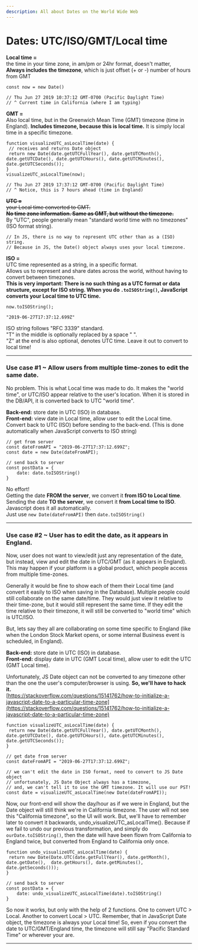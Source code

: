 ```yaml
---
description: All about Dates on the World Wide Web
---
```


# Dates: UTC/ISO/GMT/Local time

**Local time =**   
the time in your time zone, in am/pm or 24hr format, doesn't matter,   
**Always includes the timezone**, which is just offset \(+ or -\) number of hours from GMT

```text
const now = new Date()

// Thu Jun 27 2019 10:37:12 GMT-0700 (Pacific Daylight Time)
// ^ Current time in California (where I am typing)
```

**GMT =**   
Also local time, but in the Greenwich Mean Time \(GMT\) timezone \(time in England\). **Includes timezone, because this is local time.** It is simply local time in a specific timezone.

```text
function visualizeUTC_asLocalTime(date) {
 // receives and returns Date object 
 return new Date(date.getUTCFullYear(), date.getUTCMonth(), date.getUTCDate(), date.getUTCHours(), date.getUTCMinutes(), date.getUTCSeconds());  
} 
visualizeUTC_asLocalTime(now);

// Thu Jun 27 2019 17:37:12 GMT-0700 (Pacific Daylight Time)
// ^ Notice, this is 7 hours ahead (time in England)
```

~~**UTC =**~~   
~~your Local time converted to GMT.  
**No time zone information. Same as GMT, but without the timezone.**~~  
By "UTC", people generally mean "standard world time with no timezones" \(ISO format string\).

```text
// In JS, there is no way to represent UTC other than as a (ISO) string.
// Because in JS, the Date() object always uses your local timezone.
```

**ISO =**   
UTC time represented as a string, in a specific format.  
Allows us to represent and share dates across the world, without having to convert between timezones.  
**This is very important: There is no such thing as a UTC format or data structure, except for ISO string. When you do `.toISOString()`, JavaScript converts your Local time to UTC time.**

```text
now.toISOString();

"2019-06-27T17:37:12.699Z"
```

ISO string follows "RFC 3339" standard.   
"T" in the middle is optionally replaced by a space " ".  
"Z" at the end is also optional, denotes UTC time. Leave it out to convert to local time!

-----------------------------------------------------

### Use case \#1 ~ Allow users from multiple time-zones to edit the same date.

No problem. This is what Local time was made to do. It makes the "world time", or UTC/ISO appear relative to the user's location. When it is stored in the DB/API, it is converted back to UTC "world time".

**Back-end:** store date in UTC \(ISO\) in database.  
**Front-end:** view date in Local time, allow user to edit the Local time. Convert back to UTC \(ISO\) before sending to the back-end. \(This is done automatically when JavaScript converts to ISO string\)

```text
// get from server
const dateFromAPI = "2019-06-27T17:37:12.699Z";
const date = new Date(dateFromAPI);

// send back to server
const postData = {
    date: date.toISOString()
}
```

No effort!  
Getting the date **FROM the server**, we convert it **from ISO to Local time**.  
Sending the date **TO the server**,  we convert it **from Local time to ISO**.  
Javascript does it all automatically.  
Just use `new Date(dateFromAPI)` then `date.toISOString()`

-----------------------------------------------------

### Use case \#2 ~ User has to edit the date, as it appears in England.

Now, user does not want to view/edit just any representation of the date, but instead, view and edit the date in UTC/GMT \(as it appears in England\). This may happen if your platform is a global product, which people access from multiple time-zones. 

Generally it would be fine to show each of them their Local time \(and convert it easily to ISO when saving in the Database\). Multiple people could still collaborate on the same date/time. They would just view it relative to their time-zone, but it would still represent the same time. If they edit the time relative to their timezone, it will still be converted to "world time" which is UTC/ISO.

But, lets say they all are collaborating on some time specific to England \(like when the London Stock Market opens, or some internal Business event is scheduled, in England\). 

**Back-end:** store date in UTC \(ISO\) in database.  
**Front-end:** display date in UTC \(GMT Local time\), allow user to edit the UTC \(GMT Local time\). 

Unfortunately, JS Date object can not be converted to any timezone other than the one the user's computer/browser is using. **So, we'll have to hack it.**  
[https://stackoverflow.com/questions/15141762/how-to-initialize-a-javascript-date-to-a-particular-time-zone](https://stackoverflow.com/questions/15141762/how-to-initialize-a-javascript-date-to-a-particular-time-zone)

```text
function visualizeUTC_asLocalTime(date) {
 return new Date(date.getUTCFullYear(), date.getUTCMonth(), date.getUTCDate(), date.getUTCHours(), date.getUTCMinutes(), date.getUTCSeconds());  
}

// get date from server
const dateFromAPI = "2019-06-27T17:37:12.699Z";

// we can't edit the date in ISO format, need to convert to JS Date object
// unfortunately, JS Date Object always has a timezone, 
// and, we can't tell it to use the GMT timezone. It will use our PST!
const date = visualizeUTC_asLocalTime(new Date(dateFromAPI));
```

Now, our front-end will show the day/hour as if we were in England, but the Date object will still think we're in California timezone. The user will not see this "California timezone", so the UI will work. But, we'll have to remember later to convert it backwards, undo\_visualizeUTC\_asLocalTime\(\). Because if we fail to undo our previous transformation, and simply do `ourDate.toISOString()`, then the date will have been flown from California to England twice, but converted from England to California only once.

```text
function undo_visualizeUTC_asLocalTime(date) {
 return new Date(Date.UTC(date.getFullYear(), date.getMonth(), date.getDate(),  date.getHours(), date.getMinutes(), date.getSeconds()));
}

// send back to server
const postData = {
    date: undo_visualizeUTC_asLocalTime(date).toISOString()
}
```

So now it works, but only with the help of 2 functions. One to convert UTC &gt; Local. Another to convert Local &gt; UTC. Remember, that in JavaScript Date object, the timezone is always your Local time! So, even if you convert the date to UTC/GMT/England time, the timezone will still say "Pacific Standard Time" or wherever your are.

-----------------------------------------------------



